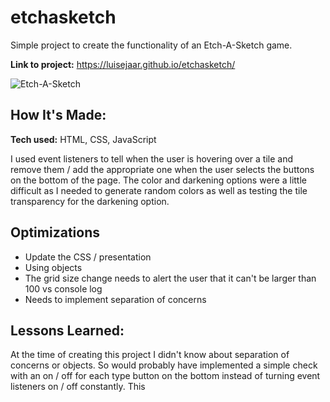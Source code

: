 # etchasketch
Simple project to create the functionality of an Etch-A-Sketch game. 

**Link to project:** https://luisejaar.github.io/etchasketch/

![Etch-A-Sketch](functionality.gif)

## How It's Made:

**Tech used:** HTML, CSS, JavaScript

I used event listeners to tell when the user is hovering over a tile and remove them / add the appropriate one when the user selects the buttons on the bottom of the page. The color and darkening options were a little difficult as I needed to generate random colors as well as testing the tile transparency for the darkening option.

## Optimizations

- Update the CSS / presentation
- Using objects
- The grid size change needs to alert the user that it can't be larger than 100 vs console log
- Needs to implement separation of concerns

## Lessons Learned:

At the time of creating this project I didn't know about separation of concerns or objects. So would probably have implemented a simple check
with an on / off for each type button on the bottom instead of turning event listeners on / off constantly. This 
